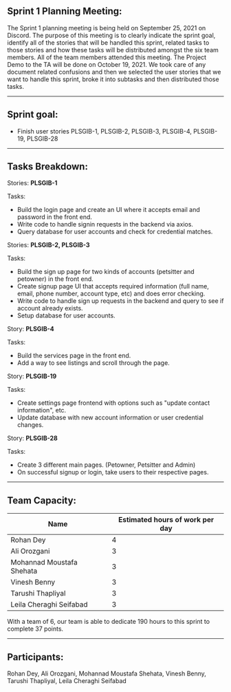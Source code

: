 ## Sprint 1 Planning Meeting: 

The Sprint 1 planning meeting is being held on September 25, 2021 on Discord. The purpose of this meeting is to clearly indicate the sprint goal, identify all of the stories that will be handled this sprint, related tasks to those stories and how these tasks will be distributed amongst the six team members. All of the team members attended this meeting. The Project Demo to the TA will be done on October 19, 2021. We took care of any document related confusions and then we selected the user stories that we want to handle this sprint, broke it into subtasks and then distributed those tasks.

---
## Sprint goal:
 - Finish user stories PLSGIB-1, PLSGIB-2, PLSGIB-3, PLSGIB-4, PLSGIB-19, PLSGIB-28

---
## Tasks Breakdown:

Stories: __PLSGIB-1__

Tasks:
- Build the login page and create an UI where it accepts email and password in the front end. 
- Write code to handle signin requests in the backend via axios. 
- Query database for user accounts and check for credential matches. 

Stories: __PLSGIB-2, PLSGIB-3__

Tasks:
- Build the sign up page for two kinds of accounts (petsitter and petowner) in the front end.
- Create signup page UI that accepts required information (full name, email, phone number, account type, etc) and does error checking. 
- Write code to handle sign up requests in the backend and query to see if account already exists. 
- Setup database for user accounts. 

Story: __PLSGIB-4__

Tasks:
- Build the services page in the front end.
- Add a way to see listings and scroll through the page.

Story: __PLSGIB-19__

Tasks:
- Create settings page frontend with options such as "update contact information", etc.
- Update database with new account information or user credential changes.

Story: __PLSGIB-28__

Tasks:
- Create 3 different main pages. (Petowner, Petsitter and Admin)
- On successful signup or login, take users to their respective pages.

---
## Team Capacity:
| Name | Estimated hours of work per day |
| --- | --- |
| Rohan Dey | 4 |
| Ali Orozgani | 3 |
| Mohannad Moustafa Shehata | 3 |
| Vinesh Benny | 3 |
| Tarushi Thapliyal | 3 |
| Leila Cheraghi Seifabad | 3 |

With a team of 6, our team is able to dedicate 190 hours to this sprint to complete 37 points. 

---

## Participants: 
Rohan Dey, Ali Orozgani, Mohannad Moustafa Shehata, Vinesh Benny, Tarushi Thapliyal, Leila Cheraghi Seifabad